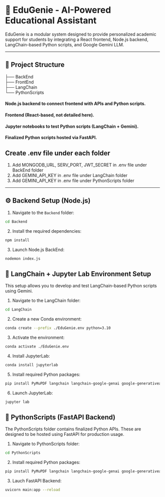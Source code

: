 # 🧠 EduGenie - AI-Powered Educational Assistant

EduGenie is a modular system designed to provide personalized academic support for students by integrating a React frontend, Node.js backend, LangChain-based Python scripts, and Google Gemini LLM.

---

## 📁 Project Structure

├── BackEnd   
├── FrontEnd  
├── LangChain  
└── PythonScripts   

#### Node.js backend to connect frontend with APIs and Python scripts.
#### Frontend (React-based, not detailed here).  
#### Jupyter notebooks to test Python scripts (LangChain + Gemini).  
#### Finalized Python scripts hosted via FastAPI. 

## Create .env file under each folder
1. Add MONGODB_URL, SERV_PORT, JWT_SECRET in .env file under BackEnd folder
2. Add GEMINI_API_KEY in .env file under LangChain folder
3. Add GEMINI_API_KEY in .env file under PythonScripts folder

---

## ⚙️ Backend Setup (Node.js)

1. Navigate to the `Backend` folder:

```bash
cd Backend
```

2. Install the required dependencies:
```bash
npm install
```

3. Launch Node.js BackEnd:
```bash
nodemon index.js
```

## 🔬 LangChain + Jupyter Lab Environment Setup

This setup allows you to develop and test LangChain-based Python scripts using Gemini.

1. Navigate to the LangChain folder:
```bash
cd LangChain
```

2. Create a new Conda environment:
```bash
conda create --prefix ./EduGenie.env python=3.10
```

3. Activate the environment:
```bash
conda activate ./EduGenie.env
```

4. Install JupyterLab:
```bash
conda install jupyterlab
```

5. Install required Python packages:
```bash
pip install PyMuPDF langchain langchain-google-genai google-generativeai langchain-community python-dotenv
```

6. Launch JupyterLab:
```bash
jupyter lab
```

## 🚀 PythonScripts (FastAPI Backend)

The PythonScripts folder contains finalized Python APIs.
These are designed to be hosted using FastAPI for production usage.

1. Navigate to PythonScripts folder:
 ```bash
cd PythonScripts
```

2. Install required Python packages:
```bash
pip install PyMuPDF langchain langchain-google-genai google-generativeai langchain-community python-dotenv
```

3. Lauch FastAPI Backend:
```bash
uvicorn main:app --reload
```
